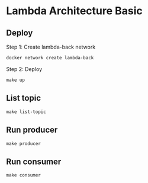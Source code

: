 # Lambda Architecture Basic

## Deploy

Step 1: Create lambda-back network

```sh
docker network create lambda-back
```

Step 2: Deploy

```
make up
```

## List topic

```
make list-topic
```

## Run producer

```
make producer
```

## Run consumer

```
make consumer
```
